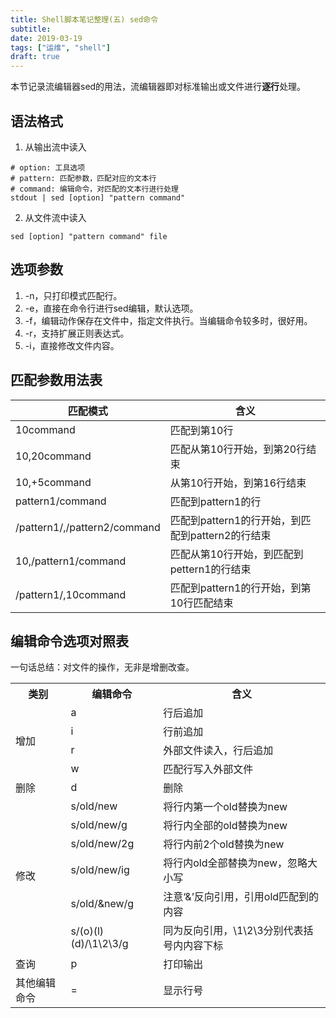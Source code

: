 ```yaml
---
title: Shell脚本笔记整理(五) sed命令
subtitle: 
date: 2019-03-19
tags: ["运维", "shell"]
draft: true
---
```


本节记录流编辑器sed的用法，流编辑器即对标准输出或文件进行<b>逐行</b>处理。

<!--more-->

## 语法格式

1. 从输出流中读入

```shell
# option: 工具选项
# pattern: 匹配参数，匹配对应的文本行
# command: 编辑命令，对匹配的文本行进行处理
stdout | sed [option] "pattern command"
```

2. 从文件流中读入

```shell
sed [option] "pattern command" file
```

## 选项参数

1. -n，只打印模式匹配行。
2. -e，直接在命令行进行sed编辑，默认选项。
3. -f，编辑动作保存在文件中，指定文件执行。当编辑命令较多时，很好用。
4. -r，支持扩展正则表达式。
5. -i，直接修改文件内容。

## 匹配参数用法表

|匹配模式|含义|
|----------|-------------|
|10command|匹配到第10行|
|10,20command|匹配从第10行开始，到第20行结束|
|10,+5command|从第10行开始，到第16行结束|
|pattern1/command|匹配到pattern1的行|
|/pattern1/,/pattern2/command|匹配到pattern1的行开始，到匹配到pattern2的行结束|
|10,/pattern1/command|匹配从第10行开始，到匹配到pettern1的行结束|
|/pattern1/,10command|匹配到pattern1的行开始，到第10行匹配结束|

## 编辑命令选项对照表

一句话总结：对文件的操作，无非是增删改查。

<table>
    <tr>
        <th>类别</th>
        <th>编辑命令</th>
        <th>含义</th>
    </tr>
    <tr>
        <td rowspan="4">增加</td>
        <td>a</td>
        <td>行后追加</td>
    </tr>
    <tr>
        <td>i</td>
        <td>行前追加</td>
    </tr>
    <tr>
        <td>r</td>
        <td>外部文件读入，行后追加</td>
    </tr>
    <tr>
        <td>w</td>
        <td>匹配行写入外部文件</td>
    </tr>
    <tr>
        <td>删除</td>
        <td>d</td>
        <td>删除</td>
    </tr>
    <tr>
        <td rowspan="6">修改</td>
        <td>s/old/new</td>
        <td>将行内第一个old替换为new</td>
    </tr>
    <tr>
        <td>s/old/new/g</td>
        <td>将行内全部的old替换为new</td>
    </tr>
    <tr>
        <td>s/old/new/2g</td>
        <td>将行内前2个old替换为new</td>
    </tr>
    <tr>
        <td>s/old/new/ig</td>
        <td>将行内old全部替换为new，忽略大小写</td>
    </tr>
    <tr>
        <td>s/old/&new/g</td>
        <td>注意‘&’反向引用，引用old匹配到的内容</td>
    </tr>
    <tr>
        <td>s/(o)(l)(d)/\1\2\3/g</td>
        <td>同为反向引用，\1\2\3分别代表括号内内容下标</td>
    </tr>
    <tr>
        <td>查询</td>
        <td>p</td>
        <td>打印输出</td>
    </tr>
    <tr>
        <td rowspan="2">其他编辑命令</td>
        <td>=</td>
        <td>显示行号</td>
    </tr>
</table>

